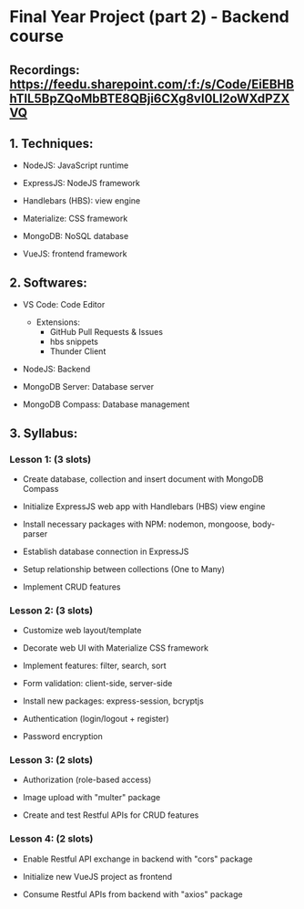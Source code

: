# Final Year Project (part 2) - Backend course
## Recordings: https://feedu.sharepoint.com/:f:/s/Code/EiEBHBhTlL5BpZQoMbBTE8QBji6CXg8vl0Ll2oWXdPZXVQ

## 1. Techniques:
- NodeJS: JavaScript runtime

- ExpressJS: NodeJS framework

- Handlebars (HBS): view engine

- Materialize: CSS framework

- MongoDB: NoSQL database

- VueJS: frontend framework
## 2. Softwares:
- VS Code: Code Editor

  + Extensions:
    * GitHub Pull Requests & Issues
    * hbs snippets
    * Thunder Client

- NodeJS: Backend

- MongoDB Server: Database server

- MongoDB Compass: Database management
## 3. Syllabus:
### Lesson 1: (3 slots)
-	Create database, collection and insert document with MongoDB Compass

-	Initialize ExpressJS web app with Handlebars (HBS) view engine

-	Install necessary packages with NPM: nodemon, mongoose, body-parser

-	Establish database connection in ExpressJS

-	Setup relationship between collections (One to Many)

-	Implement CRUD features

### Lesson 2: (3 slots)
-	Customize web layout/template

-	Decorate web UI with Materialize CSS framework

-	Implement features: filter, search, sort

-	Form validation: client-side, server-side

-	Install new packages: express-session, bcryptjs

-	Authentication (login/logout + register)

-	Password encryption 

### Lesson 3: (2 slots)
-   Authorization (role-based access)

-   Image upload with "multer" package

-   Create and test Restful APIs for CRUD features

### Lesson 4: (2 slots)
-   Enable Restful API exchange in backend with "cors" package  

-   Initialize new VueJS project as frontend 

-	Consume Restful APIs from backend with "axios" package
